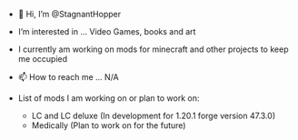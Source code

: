 - 👋 Hi, I’m @StagnantHopper
-  I’m interested in ...  Video Games, books and art
- I currently am working on mods for minecraft and other projects to keep me occupied
- 📫 How to reach me ... N/A

- List of mods I am working on or plan to work on:
  - LC and LC deluxe (In development for 1.20.1 forge version 47.3.0)
  - Medically (Plan to work on for the future)
